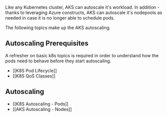 Like any Kubernetes cluster, AKS can autoscale it's workload. In addition - thanks to leveraging Azure constructs, AKS can autoscale it's nodepools as needed in case it is no longer able to schedule pods. 

The following topics make up the AKS autoscaling.

## Autoscaling Prerequisites

A refresher on basic k8s topics is required in order to understand how the pods need to behave before they start autoscaling.

- [[K8S Pod Lifecycle]]
- [[K8S QoS Classes]]

## Autoscaling 
- [[K8S Autoscaling - Pods]]
- [[AKS Autoscaling - Nodes]]
